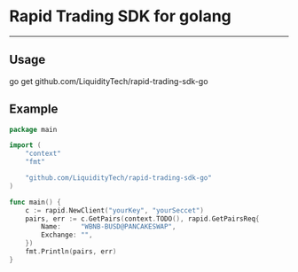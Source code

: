 # Rapid Trading SDK for golang

---

## Usage

go get github.com/LiquidityTech/rapid-trading-sdk-go

## Example

```go
package main

import (
	"context"
	"fmt"

	"github.com/LiquidityTech/rapid-trading-sdk-go"
)

func main() {
	c := rapid.NewClient("yourKey", "yourSeccet")
	pairs, err := c.GetPairs(context.TODO(), rapid.GetPairsReq{
		Name:     "WBNB-BUSD@PANCAKESWAP",
		Exchange: "",
	})
	fmt.Println(pairs, err)
}
```